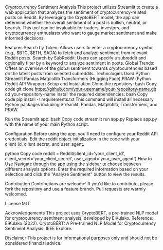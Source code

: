 Cryptocurrency Sentiment Analysis
This project utilizes Streamlit to create a web application that analyzes the sentiment of cryptocurrency-related posts on Reddit. By leveraging the CryptoBERT model, the app can determine whether the overall sentiment of a post is bullish, neutral, or bearish. This tool can be invaluable for traders, investors, and cryptocurrency enthusiasts who want to gauge market sentiment and make informed decisions.

Features
Search by Token: Allows users to enter a cryptocurrency symbol (e.g., $BTC, $ETH, $ADA) to fetch and analyze sentiment from relevant Reddit posts.
Search by SubReddit: Users can specify a subreddit and optionally filter by a keyword to analyze sentiment in posts.
Global Trends: Offers an overview of the global sentiment towards cryptocurrencies based on the latest posts from selected subreddits.
Technologies Used
Python
Streamlit
Pandas
Matplotlib
Transformers (Hugging Face)
PRAW (Python Reddit API Wrapper)
Setup and Installation
Clone the repository:
bash
Copy code
git clone https://github.com/your-username/your-repository-name.git
cd your-repository-name
Install the required dependencies:
bash
Copy code
pip install -r requirements.txt
This command will install all necessary Python packages including Streamlit, Pandas, Matplotlib, Transformers, and PRAW.

Run the Streamlit app:
bash
Copy code
streamlit run app.py
Replace app.py with the name of your main Python script.

Configuration
Before using the app, you'll need to configure your Reddit API credentials. Edit the reddit object initialization in the code with your client_id, client_secret, and user_agent.

python
Copy code
reddit = Reddit(client_id='your_client_id',
                client_secret='your_client_secret',
                user_agent='your_user_agent')
How to Use
Navigate through the app using the sidebar to choose between different analysis options. Enter the required information based on your selection and click the "Analyze Sentiment" button to view the results.

Contribution
Contributions are welcome! If you'd like to contribute, please fork the repository and use a feature branch. Pull requests are warmly welcomed.

License
MIT

Acknowledgements
This project uses CryptoBERT, a pre-trained NLP model for cryptocurrency sentiment analysis, developed by ElKulako. Reference: ElKulako (2022). CryptoBERT: A Pre-trained NLP Model for Cryptocurrency Sentiment Analysis. IEEE Explore.

Disclaimer
This project is for informational purposes only and should not be considered financial advice.
